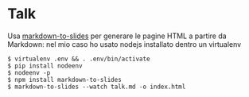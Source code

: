 # Talk

Usa [markdown-to-slides](https://github.com/partageit/markdown-to-slides) per generare
le pagine HTML a partire da Markdown: nel mio caso ho usato nodejs installato
dentro un virtualenv

```
$ virtualenv .env && . .env/bin/activate
$ pip install nodeenv
$ nodeenv -p
$ npm install markdown-to-slides
$ markdown-to-slides --watch talk.md -o index.html
```
